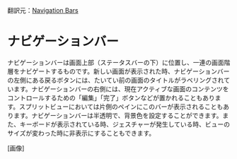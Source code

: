 翻訳元：[Navigation Bars](https://developer.apple.com/design/human-interface-guidelines/ios/bars/navigation-bars/)

# ナビゲーションバー

ナビゲーションバーは画面上部（ステータスバーの下）に位置し、一連の画面階層をナビゲートするものです。新しい画面が表示された時、ナビゲーションバーの左側にある戻るボタンには、たいてい前の画面のタイトルがラベリングされています。ナビゲーションバーの右側には、現在アクティブな画面のコンテンツをコントロールするための「編集」「完了」ボタンなどが置かれることもあります。スプリットビューにおいては片側のペインにこのバーが表示されることもあります。ナビゲーションバーは半透明で、背景色を設定することができます。また、キーボードが表示されている時、ジェスチャーが発生している時、ビューのサイズが変わった時に非表示にすることもできます。

[画像]
